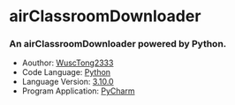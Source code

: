 # airClassroomDownloader

### An airClassroomDownloader powered by Python.
 - Aouthor: [WuscTong2333](https://github.com/WuscTong2333)
 - Code Language: [Python](https://www.python.org)
 - Language Version: [3.10.0](https://www.python.org/downloads/release/python-3104)
 - Program Application: [PyCharm](https://www.jetbrains.com/pycharm)
